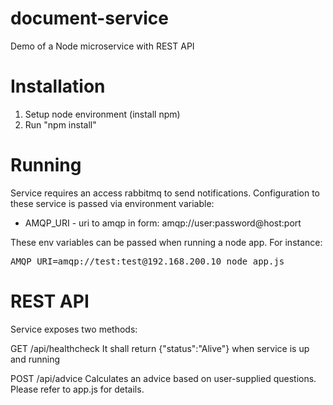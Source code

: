 # document-service
Demo of a Node microservice with REST API

# Installation
1. Setup node environment (install npm)
2. Run "npm install"

# Running
Service requires an access rabbitmq to send notifications. Configuration to these service is passed via environment variable:
- AMQP_URI - uri to amqp in form: amqp://user:password@host:port


These env variables can be passed when running a node app. For instance:
<pre>AMQP_URI=amqp://test:test@192.168.200.10 node app.js</pre>

# REST API
Service exposes two methods:

GET /api/healthcheck
It shall return {"status":"Alive"} when service is up and running

POST /api/advice
Calculates an advice based on user-supplied questions. Please refer to app.js for details.
